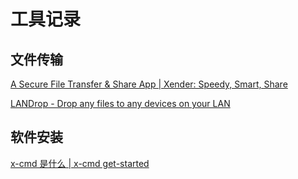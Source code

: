 # 工具记录

## 文件传输

[A Secure File Transfer & Share App | Xender: Speedy, Smart, Share](https://xender.com/)

[LANDrop - Drop any files to any devices on your LAN](https://landrop.app/?utm_source=iplaysoft.com&hmsr=iplaysoft.com)

## 软件安装

[x-cmd 是什么 | x-cmd get-started](https://cn.x-cmd.com/start/guide)
